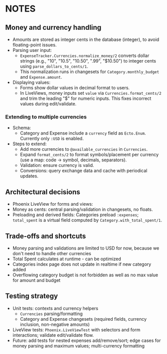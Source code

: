 # NOTES

## Money and currency handling

- Amounts are stored as integer cents in the database (integer), to avoid floating-point issues.
- Parsing user input:
  - `ExpenseTracker.Currencies.normalize_money/2` converts dollar strings (e.g., "10", "10.5", "10.50", ".99", "$10.50") to integer cents using `parse_dollars_to_cents/1`.
  - This normalization runs in changesets for `Category.monthly_budget` and `Expense.amount`.
- Displaying values:
  - Forms show dollar values in decimal format to users.
  - In LiveViews, money inputs set `value` via `Currencies.format_cents/2` and trim the leading "$" for numeric inputs. This fixes incorrect values during edit/validate.

### Extending to multiple currencies

- Schema:
  - Category and Expense include a `currency` field as `Ecto.Enum`. Currently only `:USD` is enabled.
- Steps to extend:
  - Add more currencies to `@available_currencies` in `Currencies`.
  - Expand `format_cents/2` to format symbols/placement per currency (use a map: code -> symbol, decimals, separators).
  - Validation: ensure currency is valid. 
  - Conversions: query exchange data and cache with periodical updates.
  
## Architectural decisions

- Phoenix LiveView for forms and views:
- Money as cents: central parsing/validation in changesets, no floats.
- Preloading and derived fields: Categories preload `:expenses`; `total_spent` is a virtual field computed by `Category.with_total_spent/1`.

## Trade-offs and shortcuts

- Money parsing and validations are limited to USD for now, because we don't need to handle other currencies
- Total Spent calculates at runtime - can be optimized
- Categories index page does not update in realtime if new category added
- Overflowing category budget is not forbidden as well as no max value for amount and budget

## Testing strategy

- Unit tests: contexts and currency helpers
  - `Currencies` parsing/formatting
  - Category and Expense changesets (required fields, currency inclusion, non-negative amounts)
- LiveView tests: `Phoenix.LiveViewTest` with selectors and form interactions; validate edit/validate flow.
- Future: add tests for nested expenses add/remove/sort; edge cases for money parsing and maximum values; multi-currency formatting 
